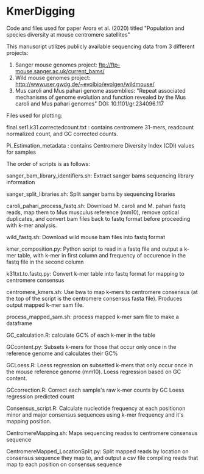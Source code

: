 # KmerDigging
Code and files used for paper Arora et al. (2020) titled "Population and species diversity at mouse centromere satellites" 

This manuscript utilizes publicly available sequencing data from 3 different projects:
1) Sanger mouse genomes project: ftp://ftp-mouse.sanger.ac.uk/current_bams/
2) Wild mouse genomes project: http://wwwuser.gwdg.de/~evolbio/evolgen/wildmouse/
3) Mus caroli and Mus pahari genome assemblies: "Repeat associated mechanisms of genome evolution and function revealed by the Mus caroli and Mus pahari genomes" DOI: 10.1101/gr.234096.117

Files used for plotting:

final.set1.k31.correctedcount.txt : contains centromere 31-mers, readcount normalized count, and GC corrected counts.

Pi_Estimation_metadata : contains Centromere Diversity Index (CDI) values for samples

The order of scripts is as follows:

sanger_bam_library_identifiers.sh: Extract sanger bams sequencing library information

sanger_split_libraries.sh: Split sanger bams by sequencing libraries

caroli_pahari_process_fastq.sh: Download M. caroli and M. pahari fastq reads, map them to Mus musculus reference (mm10), remove optical duplicates, and convert bam files back to fastq format before proceeding with k-mer analysis.

wild_fastq.sh: Download wild mouse bam files into fastq format

kmer_composition.py: Python script to read in a fastq file and output a k-mer table, with k-mer in first column and frequency of occurence in the fastq file in the second column

k31txt.to.fastq.py: Convert k-mer table into fastq format for mapping to centromere consensus

centromere_kmers.sh: Use bwa to map k-mers to centromere consensus (at the top of the script is the centromere consensus fasta file). Produces output mapped k-mer sam file.

process_mapped_sam.sh: process mapped k-mer sam file to make a dataframe

GC_calculation.R: calculate GC% of each k-mer in the table

GCcontent.py: Subsets k-mers for those that occur only once in the reference genome and calculates their GC%

GCLoess.R: Loess regression on subsetted k-mers that only occur once in the mouse reference genome (mm10). Loess regression based on GC content.

GCcorrection.R: Correct each sample's raw k-mer counts by GC Loess regression predicted count 

Consensus_script.R: Calculate nucleotide frequency at each positionon minor and major consensus sequences using k-mer frequency and it's mapping position. 

CentromereMapping.sh: Maps sequencing readss to centromere consensus sequence

CentromereMapped_LocationSplit.py: Split mapped reads by location on consensus sequence they map to, and output a csv file compiling reads that map to each position on consensus sequence


